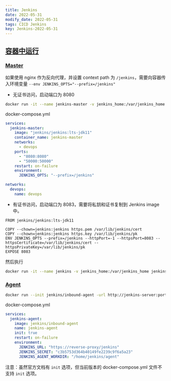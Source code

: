 ```yaml
---
title: Jenkins
date: 2022-05-31
modify_date: 2022-05-31
tags: CICD Jenkins
key: Jenkins-2022-05-31
---
```


## [容器中运行](https://github.com/jenkinsci/docker)

### [Master](https://hub.docker.com/r/jenkins/jenkins)

如果使用 nginx 作为反向代理，并设置 context path 为 `/jenkins`，需要向容器传入环境变量 `--env JENKINS_OPTS="--prefix=/jenkins"`

- 无证书访问，启动端口为 8080

```bash
docker run -it --name jenkins-master -v jenkins_home:/var/jenkins_home -p 8080:8080 -p 50000:50000 --restart=on-failure -e JENKINS_OPTS="--prefix=/jenkins" jenkins/jenkins:latest
```

<!--more-->

docker-compose.yml

```yml
services:
  jenkins-master:
    image: "jenkins/jenkins:lts-jdk11"
    container_name: jenkins-master
    networks:
      - devops
    ports:
      - "8080:8080"
      - "50000:50000"
    restart: on-failure
    environment:
      JENKINS_OPTS: "--prefix=/jenkins"

networks:
  devops:
    name: devops
```

- 有证书访问，启动端口为 8083，需要将私钥和证书复制到 Jenkins image 中。

```text
FROM jenkins/jenkins:lts-jdk11

COPY --chown=jenkins:jenkins https.pem /var/lib/jenkins/cert
COPY --chown=jenkins:jenkins https.key /var/lib/jenkins/pk
ENV JENKINS_OPTS --prefix=/jenkins --httpPort=-1 --httpsPort=8083 --httpsCertificate=/var/lib/jenkins/cert --httpsPrivateKey=/var/lib/jenkins/pk
EXPOSE 8083
```

然后执行

```bash
docker run -it --name jenkins -v jenkins_home:/var/jenkins_home jenkins -p 8083:8083 -p 50000:50000 --restart=on-failure jenkins/jenkins:latest
```

### [Agent](https://hub.docker.com/r/jenkins/inbound-agent/)

```bash
docker run --init jenkins/inbound-agent -url http://jenkins-server:port -workDir=/home/jenkins/agent <secret> jenkins-agent
```

docker-compose.yml

```yml
services:
  jenkins-agent:
    image: jenkins/inbound-agent
    name: jenkins-agent
    init: true
    restart: on-failure
    environment:
      JENKINS_URL: "https://reverse-proxy/jenkins"
      JENKINS_SECRET: "c3b5753d364b40149fe2239c9f6a5a23"
      JENKINS_AGENT_WORKDIR: "/home/jenkins/agent"
```

注意：虽然官方文档有 `init` 选项，但当前版本的 docker-compose.yml 文件不支持 `init` 选项。

